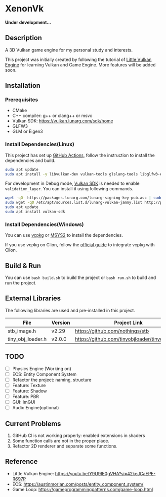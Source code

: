 # XenonVk

**Under development...**

## Description

A 3D Vulkan game engine for my personal study and interests.

This project was initially created by following the tutorial
of [Little Vulkan Engine](https://youtu.be/Y9U9IE0gVHA?si=42keJCaEPE-R697P) for learning Vulkan and Game Engine.
More features will be added soon.

## Installation

### Prerequisites

- CMake
- C++ compiler: g++ or clang++ or msvc
- Vulkan SDK: https://vulkan.lunarg.com/sdk/home
- GLFW3
- GLM or Eigen3

### Install Dependencies(Linux)

This project has set up [GitHub Actions](.github/workflows/cmake-single-platform.yml), 
follow the instruction to install the dependencies and build.

```bash    
sudo apt update
sudo apt install -y libvulkan-dev vulkan-tools glslang-tools libglfw3-dev libeigen3-dev libglm-dev
```

For development in Debug
mode, [Vulkan SDK](https://vulkan.lunarg.com/doc/view/latest/linux/getting_started_ubuntu.html#vulkan-sdk-layers) is
needed to enable `validation_layer`.
You can install it using following commands.

```bash
wget -qO- https://packages.lunarg.com/lunarg-signing-key-pub.asc | sudo tee /etc/apt/trusted.gpg.d/lunarg.asc
sudo wget -qO /etc/apt/sources.list.d/lunarg-vulkan-jammy.list http://packages.lunarg.com/vulkan/lunarg-vulkan-jammy.list
sudo apt update
sudo apt install vulkan-sdk
```

### Install Dependencies(Windows)

You can use [vcpkg](https://vcpkg.io/en/) or [MSYS2](https://www.msys2.org/) to install the dependencies.

If you use vcpkg on Clion, follow the [official guide](https://www.jetbrains.com/help/clion/package-management.html) to
integrate vcpkg with Clion.

## Build & Run

You can use `bash build.sh` to build the project or `bash run.sh` to build and run the project.

## External Libraries

The following libraries are used and pre-installed in this project.

| File              | Version | Project Link                                   |
|-------------------|---------|------------------------------------------------|
| stb_image.h       | v2.29   | https://github.com/nothings/stb                |
| tiny_obj_loader.h | v2.0.0  | https://github.com/tinyobjloader/tinyobjloader |

## TODO
- [ ] Physics Engine (Working on)
- [ ] ECS: Entity Component System
- [ ] Refactor the project: naming, structure
- [ ] Feature: Texture
- [ ] Feature: Shadow
- [ ] Feature: PBR
- [ ] GUI: ImGUI
- [ ] Audio Engine(optional)

## Current Problems

1. GitHub CI is not working properly: enabled extensions in shaders
2. Some function calls are not in the proper place. 
3. Refactor 2D renderer and separate some functions.

## Reference

- Little Vulkan Engine: https://youtu.be/Y9U9IE0gVHA?si=42keJCaEPE-R697P
- ECS: https://austinmorlan.com/posts/entity_component_system/
- Game Loop: https://gameprogrammingpatterns.com/game-loop.html